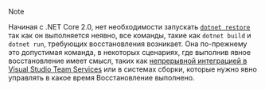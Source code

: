 > [!NOTE]
> Начиная с .NET Core 2.0, нет необходимости запускать [ `dotnet restore` ](~/docs/core/tools/dotnet-restore.md) так как он выполняется неявно, все команды, такие как `dotnet build` и `dotnet run`, требующих восстановления возникает. Она по-прежнему это допустимая команда, в некоторых сценариях, где выполнив явное восстановление имеет смысл, таких как [непрерывной интеграцией в Visual Studio Team Services](/vsts/build-release/apps/aspnet/build-aspnet-core) или в системах сборки, которые нужно явно управлять в какое время Восстановление выполнено.
